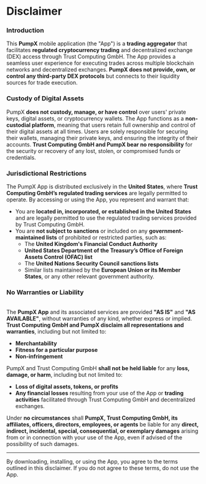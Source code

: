 # Disclaimer

### Introduction

This **PumpX** mobile application (the "App") is a **trading aggregator** that facilitates **regulated cryptocurrency trading** and decentralized exchange (DEX) access through Trust Computing GmbH. The App provides a seamless user experience for executing trades across multiple blockchain networks and decentralized exchanges. **PumpX does not provide, own, or control any third-party DEX protocols** but connects to their liquidity sources for trade execution.

### Custody of Digital Assets

PumpX **does not custody, manage, or have control** over users' private keys, digital assets, or cryptocurrency wallets. The App functions as a **non-custodial platform**, meaning that users retain full ownership and control of their digital assets at all times. Users are solely responsible for securing their wallets, managing their private keys, and ensuring the integrity of their accounts. **Trust Computing GmbH and PumpX bear no responsibility** for the security or recovery of any lost, stolen, or compromised funds or credentials.

### Jurisdictional Restrictions

The PumpX App is distributed exclusively in the **United States**, where **Trust Computing GmbH’s regulated trading services** are legally permitted to operate. By accessing or using the App, you represent and warrant that:

* You are **located in, incorporated, or established in the United States** and are legally permitted to use the regulated trading services provided by Trust Computing GmbH.
* You are **not subject to sanctions** or included on any **government-maintained lists** of prohibited or restricted parties, such as:
  * The **United Kingdom's Financial Conduct Authority**
  * **United States Department of the Treasury’s Office of Foreign Assets Control (OFAC) list**
  * The **United Nations Security Council sanctions lists**
  * Similar lists maintained by the **European Union or its Member States**, or any other relevant government authority.

### No Warranties or Liability

\
The **PumpX App** and its associated services are provided **"AS IS"** and **"AS AVAILABLE"**, without warranties of any kind, whether express or implied. **Trust Computing GmbH and PumpX disclaim all representations and warranties**, including but not limited to:

* **Merchantability**
* **Fitness for a particular purpose**
* **Non-infringement**

PumpX and Trust Computing GmbH **shall not be held liable** for any **loss, damage, or harm**, including but not limited to:

* **Loss of digital assets, tokens, or profits**
* **Any financial losses** resulting from your use of the App or **trading activities** facilitated through Trust Computing GmbH and decentralized exchanges.

Under **no circumstances** shall **PumpX, Trust Computing GmbH, its affiliates, officers, directors, employees, or agents** be liable for any **direct, indirect, incidental, special, consequential, or exemplary damages** arising from or in connection with your use of the App, even if advised of the possibility of such damages.

***

By downloading, installing, or using the App, you agree to the terms outlined in this disclaimer. If you do not agree to these terms, do not use the App.
